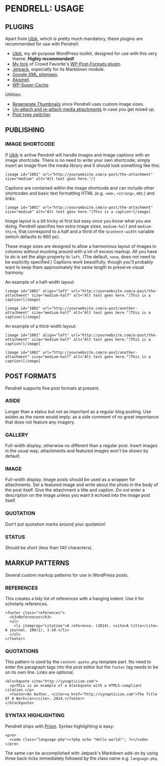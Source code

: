# PENDRELL: USAGE

## PLUGINS

Apart from [Ubik](https://github.com/synapticism/ubik), which is pretty much mandatory, these plugins are recommended for use with Pendrell:

* [Ubik](https://github.com/synapticism/ubik), my all-purpose WordPress toolkit, designed for use with this very theme. **Highly recommended!**
* [My fork](https://github.com/synapticism/wp-post-formats) of Crowd Favorite's [WP-Post-Formats plugin](https://github.com/crowdfavorite/wp-post-formats).
* [Jetpack](https://github.com/Automattic/jetpack), especially for its Markdown module.
* [Google XML sitemaps](http://www.arnebrachhold.de/redir/sitemap-home/).
* [Akismet](http://akismet.com/).
* [WP-Super-Cache](http://ocaoimh.ie/wp-super-cache/).

Utilities:

* [Regenerate Thumbnails](http://wordpress.org/extend/plugins/regenerate-thumbnails/) since Pendrell uses custom image sizes.
* [Un-attach and re-attach media attachments](http://wordpress.org/plugins/unattach-and-re-attach-attachments/) in case you get mixed up.
* [Post type switcher](http://wordpress.org/extend/post-type-switcher/).



## PUBLISHING

### IMAGE SHORTCODE

If [Ubik](https://github.com/synapticism/ubik) is active Pendrell will handle images and image captions with an image shortcode. There is no need to write your own shortcode; simply insert an image from the media library and it should look something like this:

```
[image id="1001" url="http://yourwebsite.com/a-post/the-attachment" size="medium" alt="Alt text goes here."/]
```

Captions are contained within the image shortcode and can include other shortcodes and basic text formatting HTML (e.g. `<em>`, `<strong>`, etc.) and links:

```
[image id="1001" url="http://yourwebsite.com/a-post/the-attachment" size="medium" alt="Alt text goes here."]This is a caption![/image]
```

Image layout is a bit tricky at first but easy once you know what you are doing. Pendrell specifies two extra image sizes, `medium-half` and `medium-third`, that correspond to a half and a third of the `$content-width` variable (which defaults to 960 px).

These image sizes are designed to allow a harmonious layout of images in columns without mucking around with a lot of excess markup. All you have to do is set the align property to `left`. (The default, `none`, does not need to be explicitly specified.) Captions work beautifully, though you'll probably want to keep them approximately the same length to preserve visual harmony.

An example of a half-width layout:

```
[image id="1001" align="left" url="http://yourwebsite.com/a-post/the-attachment" size="medium-half" alt="Alt text goes here."]This is a caption![/image]

[image id="1002" url="http://yourwebsite.com/a-post/another-attachment" size="medium-half" alt="Alt text goes here."]This is a caption![/image]
```

An example of a third-width layout:

```
[image id="1001" align="left" url="http://yourwebsite.com/a-post/the-attachment" size="medium-half" alt="Alt text goes here."]This is a caption![/image]

[image id="1002" url="http://yourwebsite.com/a-post/another-attachment" size="medium-half" alt="Alt text goes here."]This is a caption![/image]
```



## POST FORMATS

Pendrell supports five post formats at present.

### ASIDE

Longer than a status but not as important as a regular blog posting. Use asides as the name would imply: as a side comment of no great importance that does not feature any imagery.

### GALLERY

Full-width display, otherwise no different than a regular post. Insert images in the usual way; attachments and featured images won't be shown by default.

### IMAGE

Full-width display. Image posts should be used as a wrapper for attachments. Set a featured image and write about the photo in the body of the post itself. Give the attachment a title and caption. *Do not* enter a description on the image unless you want it echoed into the image post itself.

### QUOTATION

Don't put quotation marks around your quotation!

### STATUS

Should be short (less than 140 characters).



## MARKUP PATTERNS

Several custom markup patterns for use in WordPress posts.

### REFERENCES

This creates a tidy list of references with a hanging indent. Use it for scholarly references.

```
<footer class="references">
  <h3>References</h3>
  <ul>
    <li itemprop="citation">A reference. (2014). <cite>A title</cite>. A journal. 100(1), 1-10.</li>
  </ul>
</footer>
```



### QUOTATIONS

This pattern is used by the `content-quote.php` template part. No need to enter the paragraph tags into the post editor but the `footer` tag needs to be on its own line. Links are optional.

```
<blockquote cite="http://synapticism.com">
  <p>This is an example of a blockquote with a HTML5-compliant citation.</p>
  <footer>An Author, <cite><a href="http://synapticism.com">The Title Of A Work</a></cite>, 2014.</footer>
</blockquote>
```



### SYNTAX HIGHLIGHTING

Pendrell ships with [Prism](http://prismjs.com/). Syntax highlighting is easy:

```
<pre>
  <code class="language-php"><?php echo "Hello world!"; ?></code>
</pre>
```

The same can be accomplished with Jetpack's Markdown add-on by using three back-ticks immediately followed by the class name e.g. `language-php`.
